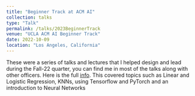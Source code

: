 ```yaml
---
title: "Beginner Track at ACM AI"
collection: talks
type: "Talk"
permalink: /talks/2023BeginnerTrack
venue: "UCLA ACM AI Beginner Track"
date: 2022-10-09
location: "Los Angeles, California"
---
```


These were a series of talks and lectures that I helped design and lead during the Fall-22 quarter, you can find me in most of the talks along with other officers. Here is the full [info](https://github.com/uclaacm/ai-beginner-f22). This covered topics such as Linear and Logistic Regression, KNNs, using Tensorflow and PyTorch and an introduction to Neural Networks
